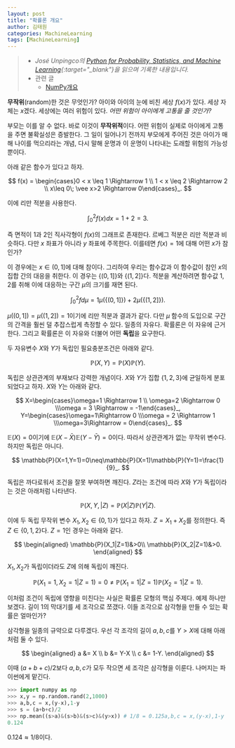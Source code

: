 ```yaml
---
layout: post
title: "확률론 개요"
author: 김태원
categories: MachineLearning
tags: [MachineLearning]
---
```


> - *José Unpingco의 [Python for Probability, Statistics, and Machine Learning](https://library.samdu.uz/files/7cbb6fdd660fb2c0f0580bfd6ed73040_Python%20for%20Probability,%20Statistics,%20and%20Machine%20Learning.pdf){:target="_blank"}을 읽으며 기록한 내용입니다.*
> - 관련 글 
>   - [NumPy개요](https://pangmoo-ktw.github.io/pangmoo-KTW/pythonML01)

**무작위**(random)한 것은 무엇인가? 
아이와 아이의 눈에 비친 세상 $f(x)$가 있다.
세상 자체는 $x$겠다. 
세상에는 여러 위험이 있다.
*어떤 위험이 아이에게 고통을 줄 것인가?*

부모는 이를 알 수 없다.
바로 이것이 **무작위적**이다.
어떤 위험이 실제로 아이에게 고통을 주면 불확실성은 증발한다. 
그 일이 일어나기 전까지 부모에게 주어진 것은 아이가 매해 나이를 먹으리라는 개념, 다시 말해 운명과 이 운명이 나타내는 도래할 위험의 가능성 뿐이다.

아래 같은 함수가 있다고 하자.

$$
f(x) = \begin{cases}0 < x \leq 1 \Rightarrow 1 \\
       1 < x \leq 2 \Rightarrow 2 \\
       x\leq 0\; \vee x>2 \Rightarrow 0\end{cases}_.
$$

이에 리만 적분을 사용한다.

$$
\int^2_0f(x)dx=1+2=3.
$$

즉 면적이 $1$과 $2$인 직사각형이 $f(x)$의 그래프로 존재한다.
르베그 적분은 리만 적분과 비슷하다.
다만 $x$ 좌표가 아니라 $y$ 좌표에 주목한다. 
이를테면 $f(x)=1$에 대해 어떤 $x$가 참인가?

이 경우에는 $x\in(0,1]$에 대해 참이다. 
그리하여 우리는 함수값과 이 함수값이 참인 $x$의 집합 간의 대응을 취한다.
이 경우는 $\lbrace(0,1]\rbrace$와 $\lbrace(1,2]\rbrace$다. 
적분을 계산하려면 함수값 $1,2$를 취해 이에 대응하는 구간 $\mu$의 크기를 재면 된다. 

$$
\int^2_0fd\mu=1\mu(\lbrace(0,1]\rbrace) + 2\mu(\lbrace(1,2]\rbrace).
$$

$\mu((0,1])=\mu((1,2])=1$이기에 리만 적분과 결과가 같다. 
다만 $\mu$ 함수의 도입으로 구간의 간격을 훨씬 덜 추잡스럽게 측정할 수 있다. 
일종의 자유다.
확률론은 이 자유에 근거한다.
그리고 확률론은 이 자유와 더불어 어떤 **독립**을 요구한다. 

두 자유변수 $X$와 $Y$가 독립인 필요충분조건은 아래와 같다.

$$
\mathbb{P}(X,Y)=\mathbb{P}(X)\mathbb{P}(Y).
$$

독립은 상관관계의 부재보다 강력한 개념이다. 
$X$와 $Y$가 집합 $\{1,2,3\}$에 균일하게 분포되었다고 하자.
$X$와 $Y$는 아래와 같다.

$$
X=\begin{cases}\omega=1 \Rightarrow 1 \\ \omega=2 \Rightarrow 0 \\\omega = 3 \Rightarrow = -1\end{cases}_,
Y=\begin{cases}\omega=1\Rightarrow 0 \\\omega = 2 \Rightarrow 1 \\\omega=3\Rightarrow = 0\end{cases}_.
$$

$\mathbb{E}(X)=0$이기에 $\mathbb{E}(X-\bar{X})\mathbb{E}(Y-\bar{Y})=0$이다.
따라서 상관관계가 없는 무작위 변수다. 
하지만 독립은 아니다.

$$
\mathbb{P}(X=1,Y=1)=0\neq\mathbb{P}(X=1)\mathbb{P}(Y=1)=\frac{1}{9}_.
$$

독립은 까다로워서 조건을 잘못 부여하면 깨진다. 
$Z$라는 조건에 따라 $X$와 $Y$가 독립이라는 것은 아래처럼 나타낸다.

$$
\mathbb{P}(X,Y,|Z)=\mathbb{P}(X|Z)\mathbb{P}(Y|Z).
$$

이에 두 독립 무작위 변수 $X_1,X_2\in\{0,1\}$가 있다고 하자.
$Z=X_1+X_2$를 정의한다. 
즉 $Z\in\{0,1,2\}$다. 
$Z=1$인 경우는 아래와 같다.

$$
\begin{aligned}
\mathbb{P}(X_1|Z=1)&>0\\
        \mathbb{P}(X_2|Z=1)&>0.
\end{aligned}
$$

$X_1,X_2$가 독립이더라도 $Z$에 의해 독립이 깨진다. 

$$
\mathbb{P}(X_1=1,X_2=1|Z=1)=0\neq\mathbb{P}(X_1=1|Z=1)\mathbb{P}(X_2=1|Z=1).
$$

이처럼 조건이 독립에 영향을 미친다는 사실은 확률론 모형의 핵심 주제다. 
예제 하나만 보겠다.
길이 $1$의 막대기를 세 조각으로 쪼갰다. 
이들 조각으로 삼각형을 만들 수 있는 확률은 얼마인가?

삼각형을 일종의 규약으로 다루겠다. 
우선 각 조각의 길이 $a,b,c$를 $Y>X$에 대해 아래처럼 둘 수 있다.

$$
\begin{aligned}
a &= X \\
     b &= Y-X \\
     c &= 1-Y.
\end{aligned}
$$

이때 $(a+b+c)/2$보다 $a,b,c$가 모두 작으면 세 조각은 삼각형을 이룬다. 
나머지는 파이썬에게 맡긴다.

```python
>>> import numpy as np
>>> x,y = np.random.rand(2,1000)
>>> a,b,c = x,(y-x),1-y 
>>> s = (a+b+c)/2 
>>> np.mean((s>a)&(s>b)&(s>c)&(y>x)) # 1/8 = 0.125a,b,c = x,(y-x),1-y
0.124 
```

$0.124\approx1/8$이다. 
